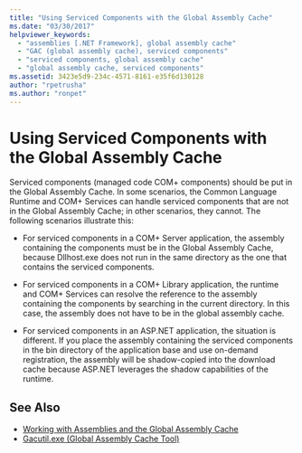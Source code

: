 ```yaml
---
title: "Using Serviced Components with the Global Assembly Cache"
ms.date: "03/30/2017"
helpviewer_keywords: 
  - "assemblies [.NET Framework], global assembly cache"
  - "GAC (global assembly cache), serviced components"
  - "serviced components, global assembly cache"
  - "global assembly cache, serviced components"
ms.assetid: 3423e5d9-234c-4571-8161-e35f6d130128
author: "rpetrusha"
ms.author: "ronpet"
---
```

# Using Serviced Components with the Global Assembly Cache
Serviced components (managed code COM+ components) should be put in the Global Assembly Cache. In some scenarios, the Common Language Runtime and COM+ Services can handle serviced components that are not in the Global Assembly Cache; in other scenarios, they cannot. The following scenarios illustrate this:  
  
-   For serviced components in a COM+ Server application, the assembly containing the components must be in the Global Assembly Cache, because Dllhost.exe does not run in the same directory as the one that contains the serviced components.  
  
-   For serviced components in a COM+ Library application, the runtime and COM+ Services can resolve the reference to the assembly containing the components by searching in the current directory. In this case, the assembly does not have to be in the global assembly cache.  
  
-   For serviced components in an ASP.NET application, the situation is different. If you place the assembly containing the serviced components in the bin directory of the application base and use on-demand registration, the assembly will be shadow-copied into the download cache because ASP.NET leverages the shadow capabilities of the runtime.  
  
## See Also  
- [Working with Assemblies and the Global Assembly Cache](../../../docs/framework/app-domains/working-with-assemblies-and-the-gac.md)  
- [Gacutil.exe (Global Assembly Cache Tool)](../../../docs/framework/tools/gacutil-exe-gac-tool.md)
